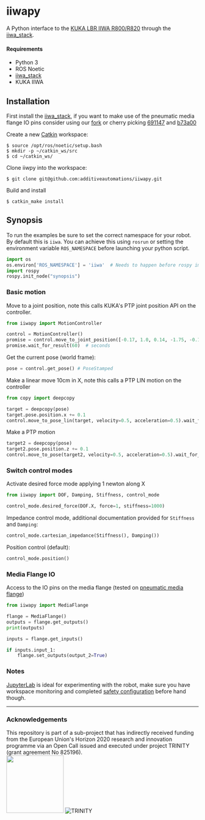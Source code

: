 # iiwapy
A Python interface to the [KUKA LBR IIWA R800/R820](https://www.kuka.com/en-gb/products/robotics-systems/industrial-robots/lbr-iiwa) through the [iiwa_stack](https://github.com/IFL-CAMP/iiwa_stack).

#### Requirements
* Python 3
* ROS Noetic
* [iiwa_stack](https://github.com/IFL-CAMP/iiwa_stack)
* KUKA IIWA

## Installation

First install the [iiwa_stack](https://github.com/IFL-CAMP/iiwa_stack), if you want to make use of the pneumatic media flange IO pins consider using our [fork](https://github.com/additiveautomations/iiwa_stack) or cherry picking [691147](https://github.com/IFL-CAMP/iiwa_stack/commit/6911477e3a492ce7ff25dde5574095ff1f212ce1) and [b73a00](https://github.com/IFL-CAMP/iiwa_stack/commit/b73a00b5801bdaa88a4e27b129450268d4dc7631)

Create a new [Catkin](http://wiki.ros.org/catkin/Tutorials/create_a_workspace) workspace:

```
$ source /opt/ros/noetic/setup.bash
$ mkdir -p ~/catkin_ws/src
$ cd ~/catkin_ws/
```

Clone iiwpy into the workspace:
```
$ git clone git@github.com:additiveautomations/iiwapy.git
```

Build and install
```
$ catkin_make install
```

## Synopsis

To run the examples be sure to set the correct namespace for your robot. By default this is `iiwa`. You can achieve this using `rosrun` or setting the environment variable `ROS_NAMESPACE` before launching your python script.

```python
import os
os.environ['ROS_NAMESPACE'] = 'iiwa'  # Needs to happen before rospy import
import rospy
rospy.init_node("synopsis")
```

### Basic motion

Move to a joint position, note this calls KUKA's PTP joint position API on the controller.

```python
from iiwapy import MotionController

control = MotionController()
promise = control.move_to_joint_position([-0.17, 1.0, 0.14, -1.75, -0.18, -1.19, -0.21])
promise.wait_for_result(60)  # seconds
```

Get the current pose (world frame):

```python
pose = control.get_pose() # PoseStamped
```

Make a linear move 10cm in X, note this calls a PTP LIN motion on the controller

```python
from copy import deepcopy

target = deepcopy(pose)
target.pose.position.x += 0.1
control.move_to_pose_lin(target, velocity=0.5, acceleration=0.5).wait_for_result(10)
```

Make a PTP motion

```python
target2 = deepcopy(pose)
target2.pose.position.z += 0.1
control.move_to_pose(target2, velocity=0.5, acceleration=0.5).wait_for_result(10)
```

### Switch control modes

Activate desired force mode applying 1 newton along X

```python
from iiwapy import DOF, Damping, Stiffness, control_mode

control_mode.desired_force(DOF.X, force=1, stiffness=1000)
```

Impedance control mode, additional documentation provided for `Stiffness` and `Damping`:

```python
control_mode.cartesian_impedance(Stiffness(), Damping())
```

Position control (default):

```python
control_mode.position()
```

### Media Flange IO

Access to the IO pins on the media flange (tested on [pneumatic media flange](https://www.kuka.com/-/media/kuka-downloads/imported/9cb8e311bfd744b4b0eab25ca883f6d3/kuka_sensitiverobotics_lbriiwa_insert_en.pdf?rev=aeb9b863fcde45f6b8d24f0f856f9803&hash=E73F5B2661E711F8A460560FA7E2199E))

```python
from iiwapy import MediaFlange

flange = MediaFlange()
outputs = flange.get_outputs()
print(outputs)

inputs = flange.get_inputs()

if inputs.input_1:
    flange.set_outputs(output_2=True)
```

### Notes

[JupyterLab](https://jupyterlab.readthedocs.io/en/stable/) is ideal for experimenting with the robot, make sure you have workspace monitoring and completed [safety configuration](https://github.com/IFL-CAMP/iiwa_stack/wiki/safetyconf) before hand though.

----

### Acknowledgements
This repository is part of a sub-project that has indirectly received funding from the European Union's Horizon 2020 research and innovation programme via an Open Call issued and executed under project TRINITY (grant agreement No 825196).   
<img src="https://europa.eu/european-union/sites/europaeu/files/docs/body/flag_yellow_low.jpg" width="150" />       ![TRINITY](https://trinityrobotics.eu/wp-content/uploads/2019/10/trinity-logo.svg)
